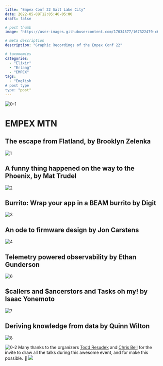 ```yaml
---
title: "Empex Conf 22 Salt Lake City"
date: 2022-05-08T12:05:40-05:00
draft: false

# post thumb
image: "https://user-images.githubusercontent.com/17634377/167322470-c0bb4821-674e-415a-8bb8-78b789db3ddc.png"

# meta description
description: "Graphic Recordings of the Empex Conf 22"

# taxonomies
categories:
  - "Elixir"
  - "Erlang"
  - "EMPEX"
tags:
  - "English
# post type
type: "post"
---
```


![0-1](https://user-images.githubusercontent.com/17634377/167322048-08718bb6-ebda-4d1a-922f-37da9bd0d5e4.png)

# EMPEX MTN 

## The escape from Flatland, by Brooklyn Zelenka
![1](https://user-images.githubusercontent.com/17634377/167322299-566d98b0-60be-427e-82a5-9615b1f36c55.png)

## A funny thing happened on the way to the Phoenix, by Mat Trudel
![2](https://user-images.githubusercontent.com/17634377/167322302-6826cee1-ae4b-4a8d-a48f-8ab7a20ebbd0.png)

## Burrito: Wrap your app in a BEAM burrito by Digit
![3](https://user-images.githubusercontent.com/17634377/167322309-8b36e5fe-9e83-44d9-9163-0a5706250757.png)

## An ode to firmware design by Jon Carstens 
![4](https://user-images.githubusercontent.com/17634377/167322408-776f7e68-baae-4f3a-a6e2-ca7e36935689.png)

## Telemetry powered observability by Ethan Gunderson
![6](https://user-images.githubusercontent.com/17634377/167322434-93cf57f9-965c-41bc-afce-33a1588e27b1.png)

## $callers and $ancerstors and Tasks oh my! by Isaac Yonemoto
![7](https://user-images.githubusercontent.com/17634377/167322443-6800c1e8-6b8a-4241-845c-9c2eb5845964.png)

## Deriving knowledge from data by Quinn Wilton
![8](https://user-images.githubusercontent.com/17634377/167322446-c6567acf-fe92-4758-a973-5bef29574345.png)

![0-2](https://user-images.githubusercontent.com/17634377/167322470-c0bb4821-674e-415a-8bb8-78b789db3ddc.png)
Many thanks to the organizers [Todd Resudek](https://twitter.com/sprsmpl) and [Chris Bell](https://twitter.com/cjbell_) for the invite to draw all the talks during this awesome event, and for make this possible. 🚀
![](../../images/post/latinxperts/10.png)
